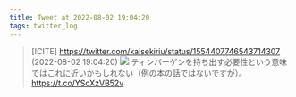 ```yaml
---
title: Tweet at 2022-08-02 19:04:20
tags: twitter_log
---
```


> [!CITE] https://twitter.com/kaisekiriu/status/1554407746543714307 (2022-08-02 19:04:20)
> ![](https://twitter.com/kaisekiriu/status/1554407746543714307)
> ティンバーゲンを持ち出す必要性という意味ではこれに近いかもしれない（例の本の話ではないですが）。
> https://t.co/YScXzVB52v
